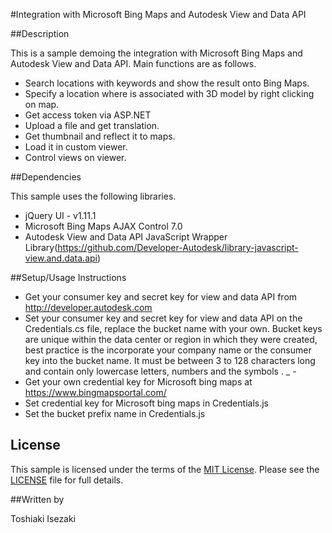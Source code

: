 #Integration with Microsoft Bing Maps and Autodesk View and Data API

##Description

This is a sample demoing the integration with Microsoft Bing Maps and Autodesk View and Data API. Main functions are as follows.

* Search locations with keywords and show the result onto Bing Maps.
* Specify a location where is associated with 3D model by right clicking on map.
* Get access token via ASP.NET
* Upload a file and get translation.
* Get thumbnail and reflect it to maps.
* Load it in custom viewer. 
* Control views on viewer.

##Dependencies

This sample uses the following libraries.

* jQuery UI - v1.11.1
* Microsoft Bing Maps AJAX Control 7.0
* Autodesk View and Data API JavaScript Wrapper Library(https://github.com/Developer-Autodesk/library-javascript-view.and.data.api) 

##Setup/Usage Instructions

* Get your consumer key and secret key for view and data API from http://developer.autodesk.com
* Set your consumer key and secret key for view and data API on the Credentials.cs file, replace the bucket name with your own. Bucket keys are unique within the data center or region in which they were created, best practice is the incorporate your company name or the consumer key into the bucket name. It must be between 3 to 128 characters long and contain only lowercase letters, numbers and the symbols . _ -
* Get your own credential key for Microsoft bing maps at https://www.bingmapsportal.com/
* Set credential key for Microsoft bing maps in Credentials.js
* Set the bucket prefix name in Credentials.js

## License

This sample is licensed under the terms of the [MIT License](http://opensource.org/licenses/MIT). Please see the [LICENSE](LICENSE) file for full details.

##Written by 

Toshiaki Isezaki
